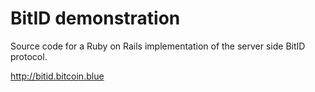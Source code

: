 # BitID demonstration

Source code for a Ruby on Rails implementation of the server side BitID protocol.

http://bitid.bitcoin.blue
